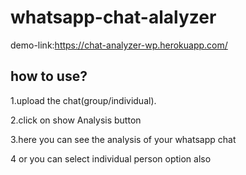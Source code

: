# whatsapp-chat-alalyzer
demo-link:https://chat-analyzer-wp.herokuapp.com/
## how to use?
1.upload the chat(group/individual).

2.click on show Analysis button

3.here you can see the analysis of your whatsapp chat

4 or you can select individual person option also
